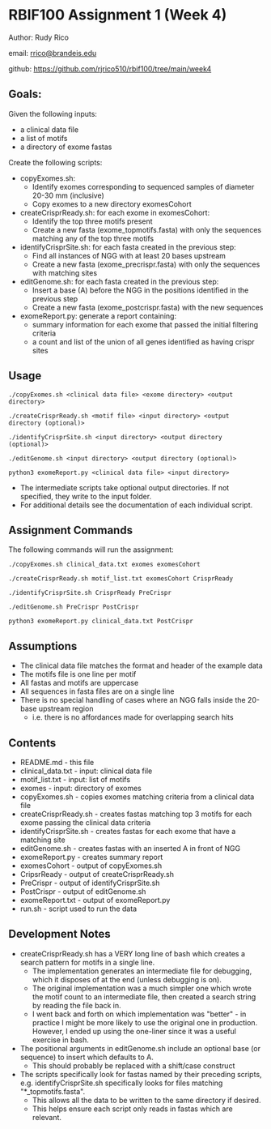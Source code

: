 # RBIF100 Assignment 1 (Week 4)

 Author: Rudy Rico

 email: rrico@brandeis.edu

 github: https://github.com/rjrico510/rbif100/tree/main/week4

## Goals:

Given the following inputs:

- a clinical data file
- a list of motifs
- a directory of exome fastas

Create the following scripts:

- copyExomes.sh:
  - Identify exomes corresponding to sequenced samples of diameter 20-30 mm (inclusive)
  - Copy exomes to a new directory exomesCohort
- createCrisprReady.sh: for each exome in exomesCohort:
  - Identify the top three motifs present
  - Create a new fasta (exome_topmotifs.fasta) with only the sequences matching any of the top three motifs
- identifyCrisprSite.sh: for each fasta created in the previous step:
  - Find all instances of NGG with at least 20 bases upstream
  - Create a new fasta (exome_precrispr.fasta) with only the sequences with matching sites
- editGenome.sh: for each fasta created in the previous step:
  - Insert a base (A) before the NGG in the positions identified in the previous step
  - Create a new fasta (exome_postcrispr.fasta) with the new sequences
- exomeReport.py: generate a report containing:
  - summary information for each exome that passed the initial filtering criteria
  - a count and list of the union of all genes identified as having crispr sites

## Usage

`./copyExomes.sh <clinical data file> <exome directory> <output directory>`

`./createCrisprReady.sh <motif file> <input directory> <output directory (optional)>`

`./identifyCrisprSite.sh <input directory> <output directory (optional)>`

`./editGenome.sh <input directory> <output directory (optional)>`

`python3 exomeReport.py <clinical data file> <input directory>`

- The intermediate scripts take optional output directories.  If not specified, they write to the input folder.
- For additional details see the documentation of each individual script.

## Assignment Commands

The following commands will run the assignment:

`./copyExomes.sh clinical_data.txt exomes exomesCohort`

`./createCrisprReady.sh motif_list.txt exomesCohort CrisprReady`

`./identifyCrisprSite.sh CrisprReady PreCrispr`

`./editGenome.sh PreCrispr PostCrispr`

`python3 exomeReport.py clinical_data.txt PostCrispr`

## Assumptions

- The clinical data file matches the format and header of the example data
- The motifs file is one line per motif
- All fastas and motifs are uppercase
- All sequences in fasta files are on a single line
- There is no special handling of cases where an NGG falls inside the 20-base upstream region
  - i.e. there is no affordances made for overlapping search hits

## Contents

- README.md - this file
- clinical_data.txt - input: clinical data file
- motif_list.txt - input: list of motifs
- exomes - input: directory of exomes
- copyExomes.sh - copies exomes matching criteria from a clinical data file
- createCrisprReady.sh - creates fastas matching top 3 motifs for each exome passing the clinical data criteria
- identifyCrisprSite.sh - creates fastas for each exome that have a matching site
- editGenome.sh - creates fastas with an inserted A in front of NGG
- exomeReport.py - creates summary report
- exomesCohort - output of copyExomes.sh
- CripsrReady - output of createCrisprReady.sh
- PreCrispr - output of identifyCrisprSite.sh
- PostCrispr - output of editGenome.sh
- exomeReport.txt - output of exomeReport.py
- run.sh - script used to run the data

## Development Notes

- createCrisprReady.sh has a VERY long line of bash which creates a search pattern for motifs in a single line.
  - The implementation generates an intermediate file for debugging, which it disposes of at the end (unless debugging is on).
  - The original implementation was a much simpler one which wrote the motif count to an intermediate file, then created a search string by reading the file back in.
  - I went back and forth on which implementation was "better" - in practice I might be more likely to use the original one in production.    However, I ended up using the one-liner since it was a useful exercise in bash.
- The positional arguments in editGenome.sh include an optional base (or sequence) to insert which defaults to A.
  - This should probably be replaced with a shift/case construct
- The scripts specifically look for fastas named by their preceding scripts, e.g. identifyCrisprSite.sh specifically looks for files matching "*_topmotifs.fasta".
  - This allows all the data to be written to the same directory if desired.
  - This helps ensure each script only reads in fastas which are relevant.
